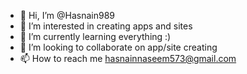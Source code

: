 - 👋 Hi, I’m @Hasnain989
- 👀 I’m interested in creating apps and sites
- 🌱 I’m currently learning everything :)
- 💞️ I’m looking to collaborate on app/site creating
- 📫 How to reach me hasnainnaseem573@gmail.com

<!---
Hasnain989/Hasnain989 is a ✨ special ✨ repository because its `README.md` (this file) appears on your GitHub profile.
You can click the Preview link to take a look at your changes.
--->
